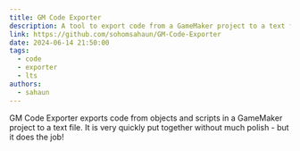 ```yaml
---
title: GM Code Exporter
description: A tool to export code from a GameMaker project to a text file
link: https://github.com/sohomsahaun/GM-Code-Exporter
date: 2024-06-14 21:50:00
tags:
  - code
  - exporter
  - lts
authors:
  - sahaun
---
```


GM Code Exporter exports code from objects and scripts in a GameMaker project to a text file.
It is very quickly put together without much polish - but it does the job!
